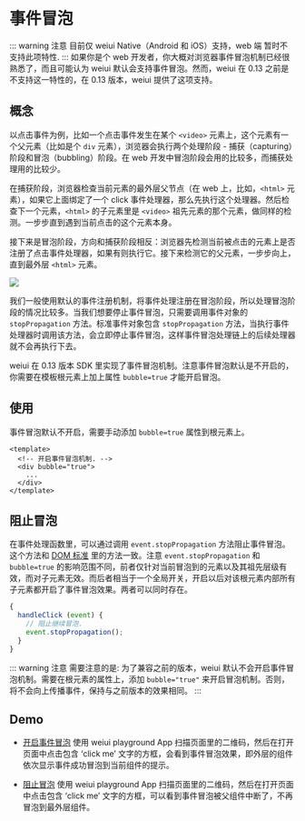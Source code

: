 # 事件冒泡 <Badge text="v0.13+" type="warn" vertical="middle"/>

::: warning 注意
目前仅 weiui Native（Android 和 iOS）支持，web 端 暂时不支持此项特性.
:::
如果你是个 web 开发者，你大概对浏览器事件冒泡机制已经很熟悉了，而且可能认为 weiui 默认会支持事件冒泡。然而，weiui 在 0.13 之前是不支持这一特性的，在 0.13 版本，weiui 提供了这项支持。

## 概念

以点击事件为例，比如一个点击事件发生在某个 `<video>` 元素上，这个元素有一个父元素（比如是个 `div` 元素），浏览器会执行两个处理阶段 - 捕获（capturing）阶段和冒泡（bubbling）阶段。在 web 开发中冒泡阶段会用的比较多，而捕获处理用的比较少。

在捕获阶段，浏览器检查当前元素的最外层父节点（在 web 上，比如，`<html>` 元素），如果它上面绑定了一个 click 事件处理器，那么先执行这个处理器。然后检查下一个元素，`<html>` 的子元素里是 `<video>` 祖先元素的那个元素，做同样的检测。一步步直到遇到当前点击的这个元素本身。

接下来是冒泡阶段，方向和捕获阶段相反：浏览器先检测当前被点击的元素上是否注册了点击事件处理器，如果有则执行它。接下来检测它的父元素，一步步向上，直到最外层 `<html>` 元素。

![](https://img.alicdn.com/tfs/TB1DF.3nZbpK1RjSZFyXXX_qFXa-960-452.png)

我们一般使用默认的事件注册机制，将事件处理注册在冒泡阶段，所以处理冒泡阶段的情况比较多。当我们想要停止事件冒泡，只需要调用事件对象的 `stopPropagation` 方法。标准事件对象包含 `stopPropagation` 方法，当执行事件处理器时调用该方法，会立即停止事件冒泡，这样事件冒泡处理链上的后续处理器就不会再执行下去。

weiui 在 0.13 版本 SDK 里实现了事件冒泡机制。注意事件冒泡默认是不开启的，你需要在模板根元素上加上属性 `bubble=true` 才能开启冒泡。

## 使用

事件冒泡默认不开启，需要手动添加 `bubble=true` 属性到根元素上。

```vue
<template>
  <!-- 开启事件冒泡机制. -->
  <div bubble="true">
    ...
  </div>
</template>
```

## 阻止冒泡

在事件处理函数里，可以通过调用 `event.stopPropagation` 方法阻止事件冒泡。这个方法和 [DOM 标准](https://dom.spec.whatwg.org/#dom-event-stoppropagation) 里的方法一致。注意 `event.stopPropagation` 和 `bubble=true` 的影响范围不同，前者仅针对当前冒泡到的元素以及其祖先层级有效，而对子元素无效。而后者相当于一个全局开关，开启以后对该根元素内部所有子元素都开启了事件冒泡效果。两者可以同时存在。

```js
{
  handleClick (event) {
    // 阻止继续冒泡.
    event.stopPropagation();
  }
}
```

::: warning 注意
需要注意的是: 为了兼容之前的版本，weiui 默认不会开启事件冒泡机制。需要在根元素的属性上，添加 `bubble="true"` 来开启冒泡机制。否则，将不会向上传播事件，保持与之前版本的效果相同。
:::

## Demo

- [开启事件冒泡](http://dotwe.org/vue/fa2957ce3e9eb47ad9ae1da22d845e95)
  使用 weiui playground App 扫描页面里的二维码，然后在打开页面中点击包含 ‘click me’ 文字的方框，会看到事件冒泡效果，即外层的组件依次显示事件成功冒泡到当前组件的提示。

- [阻止冒泡](http://dotwe.org/vue/2cc80e19c9b2430fb780234628065a69)
  使用 weiui playground App 扫描页面里的二维码，然后在打开页面中点击包含 ‘click me’ 文字的方框，可以看到事件冒泡被父组件中断了，不再冒泡到最外层组件。
